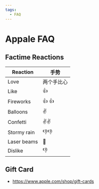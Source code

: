 ```yaml
---
tags:
  - FAQ
---
```


# Appale FAQ

## Factime Reactions

| Reaction    | 手势       |
| ----------- | ---------- |
| Love        | 两个手比心 |
| Like        | 👍         |
| Fireworks   | 👍 👍      |
| Balloons    | ✌️         |
| Confetti    | ✌️✌️       |
| Stormy rain | 👎👎       |
| Laser beams | 🤘         |
| Dislike     | 👎         |

## Gift Card

- https://www.apple.com/shop/gift-cards
